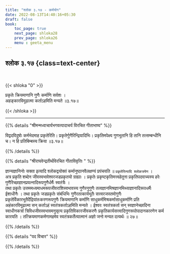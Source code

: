 ```yaml
---
title: "श्लोक ३.१७ - कर्मयोग"
date: 2022-08-13T14:40:16+05:30
draft: false
book:
    toc_page: true
    next_page: shloka28
    prev_page: shloka26
    menu : geeta_menu
---
```




## श्लोक ३.१७ {class=text-center}

<br/>

{{< shloka  "0"  >}}

प्रकृतेः क्रियमाणानि गुणैः कर्माणि सर्वशः ।  
अहङ्कारविमूढात्मा कर्ताऽहमिति मन्यते ॥३.१७॥  

{{< /shloka >}}

---


{{% details "श्रीमन्मध्वाचार्यभगवत्पादाचर्य विरचित  गीताभाष्य" %}}

विद्वदविदुषोः कर्मभेदमाह प्रकृतेरिति। प्रकृतेर्गुणैरिन्द्रियादिभिः। प्रकृतिमपेक्ष्य गुणभूतानि हि तानि तत्सम्बन्धीनि च। न हि प्रतिबिम्बस्य क्रिया  ॥३.१७॥ 

{{% /details %}}



{{% details "श्रीराघवेन्द्रतीर्थविरचित गीताविवृत्तिः " %}}

ज्ञान्यज्ञानिनोः सक्ता इत्यादि श्लोकद्वयोक्तं कर्मानुष्ठानवैलक्षण्यं 
प्रपंचयति ॥ `प्रकृतेरित्यादि श्लोकत्रयेण` ।   
अत्र प्रकृति शब्देन जीवस्वभावेश्वरजडप्रकृतयो ग्राह्याः । 
प्रकृतेः प्रकृष्टकृतिमत्त्वहेतुना प्रकृतिपदवाच्यस्य हरेः 
गुणैरिच्छाज्ञानप्रयत्नादिरूपगुणैर्धर्मैः स्वतंत्रैः ।  
तथा प्रकृतेः उत्तममध्यमाधमरूपजीवराशिस्वभावस्य 
गुणैरनुगुणैः तत्वज्ञानमिश्रज्ञानमिथ्याज्ञानादिरूपधर्मैः ईशाधीनैः । 
तथा प्रकृतेः जडप्रकृतेः संबंधिभिः गुणैरतत्कार्यभूतैः
सत्त्वरजस्तमोगुणैः प्रकृतेर्विकारभूतैदेेंद्रियांतःकरणरूपगुणैः 
क्रियमाणानि  कर्माणि साधुकर्ममिश्रकर्मासाधुकर्माणि प्रति 
अहंकारविमूढात्मा सन्‌ कर्ताऽहं स्वतंत्रकर्ताऽहमिति मन्यते । 
ईश्वरः स्वतंत्रकर्ता सन्‌ स्वज्ञानेच्छादिना
स्वाधीनकर्त्रा त्रिविधजीवस्वभावमनुसृत्य प्रकृतिविकारजीवकरणैः
प्रकृतिकार्यसत्त्वादिगुणरूपोपादानकारणेन कर्म कारयति ।
तत्क्रियमाणकर्मणामहमेव स्वतंत्रकर्तेत्यात्मानं अज्ञो जनो मन्यत दत्यर्थः ॥ २७॥

{{% /details %}}



{{% details "पद विचार" %}}


{{% /details %}}
